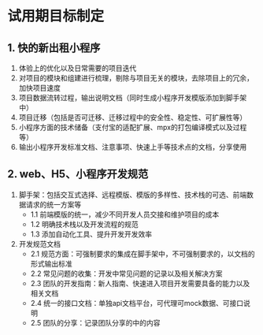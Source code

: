 # 试用期目标制定

## 1. 快的新出租小程序

1. 体验上的优化以及日常需要的项目迭代
2. 对项目的模块和组建进行梳理，剔除与项目无关的模块，去除项目上的冗余，加快项目速度
3. 项目数据流转过程，输出说明文档（同时生成小程序开发模版添加到脚手架中）
4. 项目迁移（包括是否可迁移、迁移过程中的安全性、稳定性、可扩展性等）
5. 小程序方面的技术储备（支付宝的适配扩展、mpx的打包编译模式以及过程等）
6. 输出小程序开发标准文档、注意事项、快速上手等技术点的文档，分享使用

## 2. web、H5、小程序开发规范

1. 脚手架：包括交互式选择、远程模版、模版的多样性、技术栈的可选、前端数据请求的统一方案等
    * 1.1 前端模版的统一，减少不同开发人员交接和维护项目的成本
    * 1.2 明确技术栈以及开发流程的规范
    * 1.3 添加自动化工具、提升开发开发效率
2. 开发规范文档
    * 2.1 规范方面：可强制要求的集成在脚手架中，不可强制要求的，以文档的形式输出标准
    * 2.2 常见问题的收集：开发中常见问题的记录以及相关解决方案
    * 2.3 团队的开发指南：新人指南、快速进入项目开发需要具备的能力以及相关文档
    * 2.4 统一的接口文档：单独api文档平台，可代理可mock数据、可接口说明
    * 2.5 团队的分享：记录团队分享的中的内容

